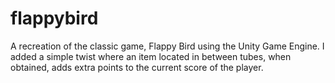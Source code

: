 # flappybird

A recreation of the classic game, Flappy Bird using the Unity Game Engine. I added a simple twist where an item located in between tubes, when obtained, adds extra points to the current score of the player. 
